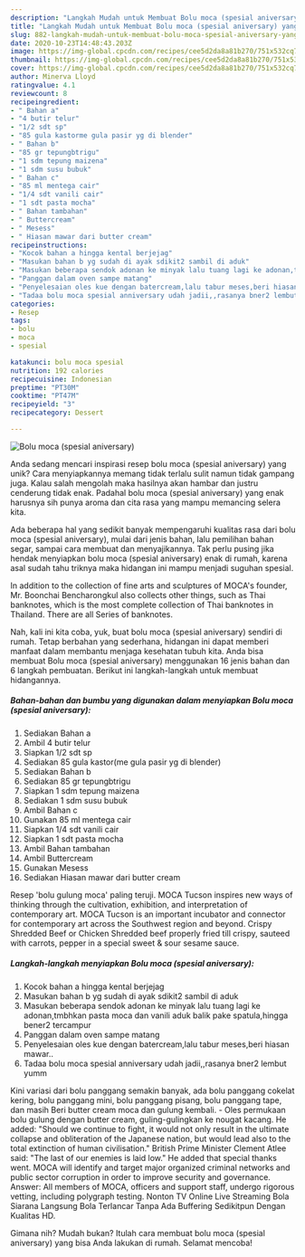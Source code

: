 ```yaml
---
description: "Langkah Mudah untuk Membuat Bolu moca (spesial aniversary) yang Sempurna"
title: "Langkah Mudah untuk Membuat Bolu moca (spesial aniversary) yang Sempurna"
slug: 882-langkah-mudah-untuk-membuat-bolu-moca-spesial-aniversary-yang-sempurna
date: 2020-10-23T14:48:43.203Z
image: https://img-global.cpcdn.com/recipes/cee5d2da8a81b270/751x532cq70/bolu-moca-spesial-aniversary-foto-resep-utama.jpg
thumbnail: https://img-global.cpcdn.com/recipes/cee5d2da8a81b270/751x532cq70/bolu-moca-spesial-aniversary-foto-resep-utama.jpg
cover: https://img-global.cpcdn.com/recipes/cee5d2da8a81b270/751x532cq70/bolu-moca-spesial-aniversary-foto-resep-utama.jpg
author: Minerva Lloyd
ratingvalue: 4.1
reviewcount: 8
recipeingredient:
- " Bahan a"
- "4 butir telur"
- "1/2 sdt sp"
- "85 gula kastorme gula pasir yg di blender"
- " Bahan b"
- "85 gr tepungbtrigu"
- "1 sdm tepung maizena"
- "1 sdm susu bubuk"
- " Bahan c"
- "85 ml mentega cair"
- "1/4 sdt vanili cair"
- "1 sdt pasta mocha"
- " Bahan tambahan"
- " Buttercream"
- " Mesess"
- " Hiasan mawar dari butter cream"
recipeinstructions:
- "Kocok bahan a hingga kental berjejag"
- "Masukan bahan b yg sudah di ayak sdikit2 sambil di aduk"
- "Masukan beberapa sendok adonan ke minyak lalu tuang lagi ke adonan,tmbhkan pasta moca dan vanili aduk balik pake spatula,hingga bener2 tercampur"
- "Panggan dalam oven sampe matang"
- "Penyelesaian oles kue dengan batercream,lalu tabur meses,beri hiasan mawar.."
- "Tadaa bolu moca spesial anniversary udah jadii,,rasanya bner2 lembut yumm"
categories:
- Resep
tags:
- bolu
- moca
- spesial

katakunci: bolu moca spesial 
nutrition: 192 calories
recipecuisine: Indonesian
preptime: "PT30M"
cooktime: "PT47M"
recipeyield: "3"
recipecategory: Dessert

---
```



![Bolu moca (spesial aniversary)](https://img-global.cpcdn.com/recipes/cee5d2da8a81b270/751x532cq70/bolu-moca-spesial-aniversary-foto-resep-utama.jpg)

Anda sedang mencari inspirasi resep bolu moca (spesial aniversary) yang unik? Cara menyiapkannya memang tidak terlalu sulit namun tidak gampang juga. Kalau salah mengolah maka hasilnya akan hambar dan justru cenderung tidak enak. Padahal bolu moca (spesial aniversary) yang enak harusnya sih punya aroma dan cita rasa yang mampu memancing selera kita.

Ada beberapa hal yang sedikit banyak mempengaruhi kualitas rasa dari bolu moca (spesial aniversary), mulai dari jenis bahan, lalu pemilihan bahan segar, sampai cara membuat dan menyajikannya. Tak perlu pusing jika hendak menyiapkan bolu moca (spesial aniversary) enak di rumah, karena asal sudah tahu triknya maka hidangan ini mampu menjadi suguhan spesial.

In addition to the collection of fine arts and sculptures of MOCA&#39;s founder, Mr. Boonchai Bencharongkul also collects other things, such as Thai banknotes, which is the most complete collection of Thai banknotes in Thailand. There are all Series of banknotes.


Nah, kali ini kita coba, yuk, buat bolu moca (spesial aniversary) sendiri di rumah. Tetap berbahan yang sederhana, hidangan ini dapat memberi manfaat dalam membantu menjaga kesehatan tubuh kita. Anda bisa membuat Bolu moca (spesial aniversary) menggunakan 16 jenis bahan dan 6 langkah pembuatan. Berikut ini langkah-langkah untuk membuat hidangannya.

<!--inarticleads1-->

##### Bahan-bahan dan bumbu yang digunakan dalam menyiapkan Bolu moca (spesial aniversary):

1. Sediakan  Bahan a
1. Ambil 4 butir telur
1. Siapkan 1/2 sdt sp
1. Sediakan 85 gula kastor(me gula pasir yg di blender)
1. Sediakan  Bahan b
1. Sediakan 85 gr tepungbtrigu
1. Siapkan 1 sdm tepung maizena
1. Sediakan 1 sdm susu bubuk
1. Ambil  Bahan c
1. Gunakan 85 ml mentega cair
1. Siapkan 1/4 sdt vanili cair
1. Siapkan 1 sdt pasta mocha
1. Ambil  Bahan tambahan
1. Ambil  Buttercream
1. Gunakan  Mesess
1. Sediakan  Hiasan mawar dari butter cream


Resep &#39;bolu gulung moca&#39; paling teruji. MOCA Tucson inspires new ways of thinking through the cultivation, exhibition, and interpretation of contemporary art. MOCA Tucson is an important incubator and connector for contemporary art across the Southwest region and beyond. Crispy Shredded Beef or Chicken Shredded beef properly fried till crispy, sauteed with carrots, pepper in a special sweet &amp; sour sesame sauce. 

<!--inarticleads2-->

##### Langkah-langkah menyiapkan Bolu moca (spesial aniversary):

1. Kocok bahan a hingga kental berjejag
1. Masukan bahan b yg sudah di ayak sdikit2 sambil di aduk
1. Masukan beberapa sendok adonan ke minyak lalu tuang lagi ke adonan,tmbhkan pasta moca dan vanili aduk balik pake spatula,hingga bener2 tercampur
1. Panggan dalam oven sampe matang
1. Penyelesaian oles kue dengan batercream,lalu tabur meses,beri hiasan mawar..
1. Tadaa bolu moca spesial anniversary udah jadii,,rasanya bner2 lembut yumm


Kini variasi dari bolu panggang semakin banyak, ada bolu panggang cokelat kering, bolu panggang mini, bolu panggang pisang, bolu panggang tape, dan masih Beri butter cream moca dan gulung kembali. - Oles permukaan bolu gulung dengan butter cream, guling-gulingkan ke nougat kacang. He added: &#34;Should we continue to fight, it would not only result in the ultimate collapse and obliteration of the Japanese nation, but would lead also to the total extinction of human civilisation.&#34; British Prime Minister Clement Atlee said: &#34;The last of our enemies is laid low.&#34; He added that special thanks went. MOCA will identify and target major organized criminal networks and public sector corruption in order to improve security and governance. Answer: All members of MOCA, officers and support staff, undergo rigorous vetting, including polygraph testing. Nonton TV Online Live Streaming Bola Siarana Langsung Bola Terlancar Tanpa Ada Buffering Sedikitpun Dengan Kualitas HD. 

Gimana nih? Mudah bukan? Itulah cara membuat bolu moca (spesial aniversary) yang bisa Anda lakukan di rumah. Selamat mencoba!
